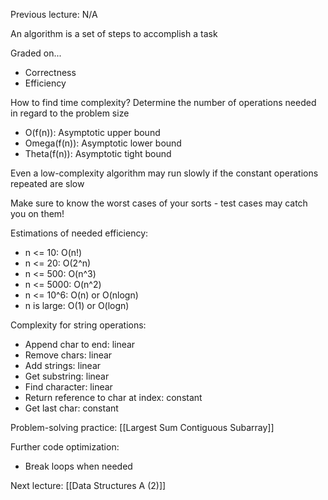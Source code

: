 Previous lecture: N/A

An algorithm is a set of steps to accomplish a task

Graded on...
- Correctness
- Efficiency

How to find time complexity?
Determine the number of operations needed in regard  to the problem size
- O(f(n)): Asymptotic upper bound
- Omega(f(n)): Asymptotic lower bound
- Theta(f(n)): Asymptotic tight bound

Even a low-complexity algorithm may run slowly if the constant operations repeated are slow

Make sure to know the worst cases of your sorts - test cases may catch you on them!

Estimations of needed efficiency:
- n <= 10: O(n!)
- n <= 20: O(2^n)
- n <= 500: O(n^3)
- n <= 5000: O(n^2)
- n <= 10^6:  O(n) or O(nlogn)
- n is large: O(1) or O(logn)

Complexity for string operations:
- Append char to end: linear
- Remove chars: linear
- Add strings: linear
- Get substring: linear
- Find character: linear
- Return reference to char at index: constant
- Get last char: constant

Problem-solving practice:
	[[Largest Sum Contiguous Subarray]]

Further code optimization:
- Break loops when needed


Next lecture: [[Data Structures A (2)]]